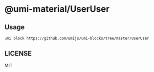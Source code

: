 # @umi-material/UserUser



## Usage

```sh
umi block https://github.com/umijs/umi-blocks/tree/master/UserUser
```

## LICENSE

MIT
